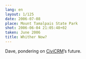 ```yaml
---
lang: en
layout: 1/125
date: 2006-07-08
place: Mount Tamalpais State Park
shot: 2006-06-04 21:05:48+02
taken: June 2006
title: Whither Now?
---
```


Dave, pondering on [CiviCRM](http://civicrm.org/)’s future.
